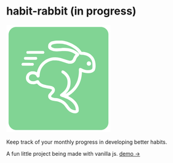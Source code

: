 # habit-rabbit (in progress)

![](habit-favicon.png)

Keep track of your monthly progress in developing better habits. 

A fun little project being made with vanilla js. [demo &rarr;](https://kayfo23.github.io/habit-rabbit/)

